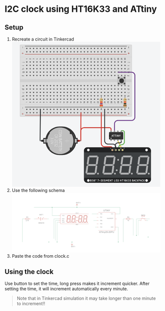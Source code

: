 # I2C clock using HT16K33 and ATtiny

## Setup
1. Recreate a circuit in Tinkercad
![circuit](circuit.png)
2. Use the following schema
![schema](schema.png)
3. Paste the code from clock.c

## Using the clock
Use button to set the time, long press makes it increment quicker.
After setting the time, it will increment automatically every minute.
> Note that in Tinkercad simulation it may take longer than one minute to increment!!

